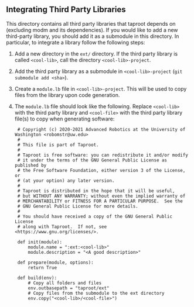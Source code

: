 ## Integrating Third Party Libraries

This directory contains all third party libraries that taproot depends on (excluding modm and its
dependencies). If you would like to add a new third-party library, you should add it as a
submodule in this directory. In particular, to integrate a library follow the following steps:

1. Add a new directory in the `ext/` directory. If the third party library is called `<cool-lib>`,
   call the directory `<cool-lib>-project`.
1. Add the third party library as a submodule in `<cool-lib>-project` (`git submodule add <sha>`).
1. Create a `module.lb` file in `<cool-lib>-project`. This will be used to copy files from the
   library upon code generation.
1. The `module.lb` file should look like the following. Replace `<cool-lib>` with the third party
   library and `<cool-file>` with the third party library file(s) to copy when generating software:

   ```
    # Copyright (c) 2020-2021 Advanced Robotics at the University of Washington <robomstr@uw.edu>
    #
    # This file is part of Taproot.
    #
    # Taproot is free software: you can redistribute it and/or modify
    # it under the terms of the GNU General Public License as published by
    # the Free Software Foundation, either version 3 of the License, or
    # (at your option) any later version.
    #
    # Taproot is distributed in the hope that it will be useful,
    # but WITHOUT ANY WARRANTY; without even the implied warranty of
    # MERCHANTABILITY or FITNESS FOR A PARTICULAR PURPOSE.  See the
    # GNU General Public License for more details.
    #
    # You should have received a copy of the GNU General Public License
    # along with Taproot.  If not, see <https://www.gnu.org/licenses/>.

    def init(module):
        module.name = ":ext:<cool-lib>"
        module.description = "<A good description>"

    def prepare(module, options):
        return True

    def build(env):
        # Copy all folders and files
        env.outbasepath = "taproot/ext"
        # Copy files from the submodule to the ext directory
        env.copy("<cool-lib>/<cool-file>")
   ```
